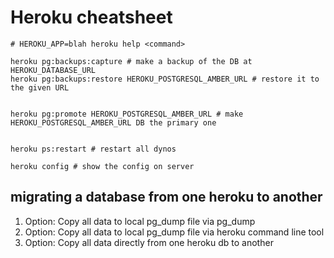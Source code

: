 # Heroku cheatsheet

```
# HEROKU_APP=blah heroku help <command>

heroku pg:backups:capture # make a backup of the DB at HEROKU_DATABASE_URL
heroku pg:backups:restore HEROKU_POSTGRESQL_AMBER_URL # restore it to the given URL


heroku pg:promote HEROKU_POSTGRESQL_AMBER_URL # make HEROKU_POSTGRESQL_AMBER_URL DB the primary one


heroku ps:restart # restart all dynos

heroku config # show the config on server
```

## migrating a database from one heroku to another

1. Option: Copy all data to local pg_dump file via pg_dump
1. Option: Copy all data to local pg_dump file via heroku command line tool
1. Option: Copy all data directly from one heroku db to another
